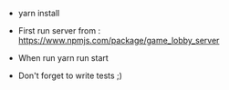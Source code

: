 - yarn install
- First run server from : https://www.npmjs.com/package/game_lobby_server
- When run yarn run start
 
- Don't forget to write tests ;) 

